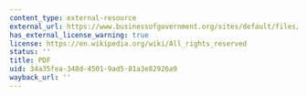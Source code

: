 ```yaml
---
content_type: external-resource
external_url: https://www.businessofgovernment.org/sites/default/files/Mitchell.pdf
has_external_license_warning: true
license: https://en.wikipedia.org/wiki/All_rights_reserved
status: ''
title: PDF
uid: 34a35fea-348d-4501-9ad5-81a3e82926a9
wayback_url: ''
---
```

